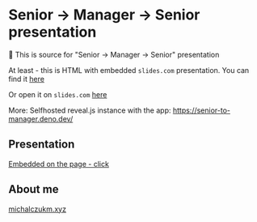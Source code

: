 # Senior -> Manager -> Senior presentation

👋 This is source for "Senior -> Manager -> Senior" presentation

At least - this is HTML with embedded `slides.com` presentation. You can find it [here](https://slides.com/michalczukm/senior-to-manager-to-senior)

Or open it on `slides.com` [here](https://slides.com/michalczukm/senior-to-manager-to-senior)

More: Selfhosted reveal.js instance with the app: https://senior-to-manager.deno.dev/

## Presentation

[Embedded on the page - click](https://michalczukm.github.io/senior-to-manager-to-senior-presentation/)

## About me

[michalczukm.xyz](https://michalczukm.xyz)
